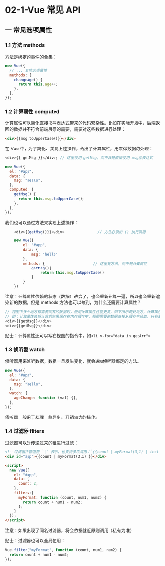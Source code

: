 # 02-1-Vue 常见 API

## 一 常见选项属性

### 1.1 方法 methods

方法是绑定的事件的合集：

```js
new Vue({
  // ... 其他选项属性
  methods: {
    changeAge() {
      return this.age++;
    },
  },
});
```

### 1.2 计算属性 computed

计算属性可以简化直接书写表达式带来的代码繁杂性。比如在实际开发中，后端返回的数据并不符合前端展示的需要，需要对这些数据进行处理：

```html
<div>{{msg.toUpperCase()}}</div>
```

在 Vue 中，为了简化、美观上述操作，给出了计算属性，用来做数据的处理：

```js
<div>{{ getMsg }}</div>; // 这里使用 getMsg，而不再是直接使用 msg与表达式

new Vue({
  el: "#app",
  data: {
    msg: "hello",
  },
  computed: {
    getMsg() {
      return this.msg.toUpperCase();
    },
  },
});
```

我们也可以通过方法来实现上述操作：

```js
    <div>{{getMsg()}}</div>               // 方法必须加 () 执行调用

    new Vue({
        el: "#app",
        data: {
            msg: "hello"
        },
        methods: {                      // 这里是方法，而不是计算属性
            getMsg(){
                return this.msg.toUpperCase()
            }
        }
    })
```

注意：计算属性依赖的状态（数据）改变了，也会重新计算一遍，所以也会重新渲染新的数据。但是 methods 方法也可以做到，为什么还需要计算属性？

```js
// 视图中多个地方都需要同样的数据时，使用计算属性性能更高，如下所示两处地方，计算属性只会计算一次！而方法个地方都会调用一次！！
// 即：计算属性会将计算的结果保存在内存缓存中，视图需要的数据直接从缓存中获取，只有依赖的数据改变才会重新计算一次
<div>{{getMsg}}</div>
<div>{{getMsg}}</div>
```

贴士：计算属性还可以写在视图的指令中，如`<li v-for="data in getArr">`

### 1.3 侦听器 watch

侦听器用来监听数据，数据一旦发生变化，就会`通知`侦听器绑定的方法。

```js
new Vue({
  el: "#app",
  data: {
    msg: "hello",
  },
  watch: {
    ageChange: function (val) {},
  },
});
```

侦听器一般用于处理一些异步、开销较大的操作。

### 1.4 过滤器 fliters

过滤器可以对传递过来的值进行过滤：

```html
<!--过滤器由管道符 `|` 表示，也支持多次调用：`{{count | myFormat(3,1) | test }}`-->
<div id="app">{{count | myFormat(3,1) }}</div>

<script>
  new Vue({
    el: "#app",
    data: {
      count: 2,
    },
    filters:{
      myFormat: function (count, num1, num2) {
        return count + num1 - num2;
      };
    }
  });
</script>
```

注意：如果出现了同名过滤器，将会依据就近原则调用（私有为准）

贴士：过滤器也可以全局使用：

```js
Vue.filter("myFormat", function (count, num1, num2) {
  return count + num1 - num2;
});
```
